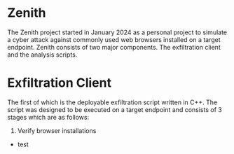 # Zenith
The Zenith project started in January 2024 as a personal project to simulate a cyber attack against commonly used web browsers installed on a target endpoint. Zenith consists of two major components. The exfiltration client and the analysis scripts.

# Exfiltration Client
The first of which is the deployable exfiltration script written in C++. The script was designed to be executed on a target endpoint and consists of 3 stages which are as follows: 
1. Verify browser installations
- test
